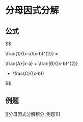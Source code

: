 # 分母因式分解



## 公式

$$

\frac{1}{(x-a)(x-b)^{2}} = 

\frac{A}{x-a} + \frac{B}{(x-b)^{2}}

+ \frac{C}{(x-b)}

$$



## 例题
[[分母因式分解积分_例题1]]